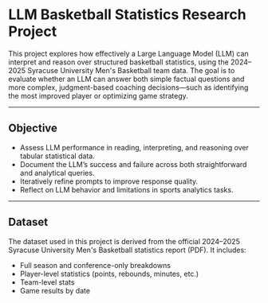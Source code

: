 # LLM Basketball Statistics Research Project

This project explores how effectively a Large Language Model (LLM) can interpret and reason over structured basketball statistics, using the 2024–2025 Syracuse University Men's Basketball team data. The goal is to evaluate whether an LLM can answer both simple factual questions and more complex, judgment-based coaching decisions—such as identifying the most improved player or optimizing game strategy.

---

## Objective

- Assess LLM performance in reading, interpreting, and reasoning over tabular statistical data.
- Document the LLM’s success and failure across both straightforward and analytical queries.
- Iteratively refine prompts to improve response quality.
- Reflect on LLM behavior and limitations in sports analytics tasks.

---

## Dataset

The dataset used in this project is derived from the official 2024–2025 Syracuse University Men's Basketball statistics report (PDF). It includes:
- Full season and conference-only breakdowns
- Player-level statistics (points, rebounds, minutes, etc.)
- Team-level stats
- Game results by date

